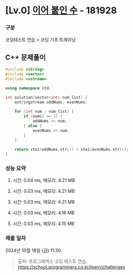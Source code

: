 # [Lv.0] [이어 붙인 수](https://school.programmers.co.kr/learn/courses/30/lessons/181928?language=cpp) - 181928 

### 구분

코딩테스트 연습 > 코딩 기초 트레이닝

## C++ 문제풀이

```cpp
#include <string>
#include <vector>
#include <sstream>

using namespace std;

int solution(vector<int> num_list) {
    ostringstream oddNums, evenNums;
    
    for (int num : num_list) {
        if (num&1 == 1) {
            oddNums << num;
        } else {
            evenNums << num;
        }
    }
    
    return stoi(oddNums.str()) + stoi(evenNums.str());
}
```

### 성능 요약

1. 시간: 0.04 ms, 메모리: 4.21 MB

2. 시간: 0.03 ms, 메모리: 4.21 MB
3. 시간: 0.03 ms, 메모리: 4.21 MB
4. 시간: 0.03 ms, 메모리: 4.16 MB
5. 시간: 0.03 ms, 메모리: 4.15 MB

### 제출 일자

2024년 10월 18일 (금) 11:30

> 출처: 프로그래머스 코딩 테스트 연습, https://school.programmers.co.kr/learn/challenges